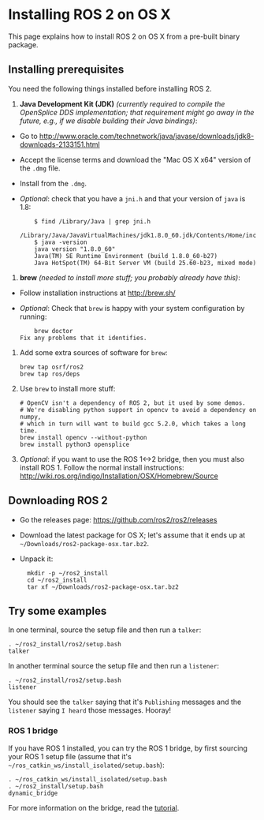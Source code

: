 # Installing ROS 2 on OS X
This page explains how to install ROS 2 on OS X from a pre-built binary package.

## Installing prerequisites
You need the following things installed before installing ROS 2.

 1. **Java Development Kit (JDK)** *(currently required to compile the OpenSplice DDS implementation; that requirement might go away in the future, e.g., if we disable building their Java bindings)*:
  * Go to http://www.oracle.com/technetwork/java/javase/downloads/jdk8-downloads-2133151.html
  * Accept the license terms and download the "Mac OS X x64" version of the `.dmg` file.
  * Install from the `.dmg`.
  * *Optional*: check that you have a `jni.h` and that your version of `java` is 1.8:

            $ find /Library/Java | grep jni.h
            /Library/Java/JavaVirtualMachines/jdk1.8.0_60.jdk/Contents/Home/include/jni.h
            $ java -version
            java version "1.8.0_60"
            Java(TM) SE Runtime Environment (build 1.8.0_60-b27)
            Java HotSpot(TM) 64-Bit Server VM (build 25.60-b23, mixed mode)
 1. **brew** *(needed to install more stuff; you probably already have this)*:
  * Follow installation instructions at http://brew.sh/
  * *Optional*: Check that `brew` is happy with your system configuration by running:

            brew doctor
        Fix any problems that it identifies.
 1. Add some extra sources of software for `brew`:

        brew tap osrf/ros2
        brew tap ros/deps
 1. Use `brew` to install more stuff:

        # OpenCV isn't a dependency of ROS 2, but it used by some demos.
        # We're disabling python support in opencv to avoid a dependency on numpy,
        # which in turn will want to build gcc 5.2.0, which takes a long time.
        brew install opencv --without-python
        brew install python3 opensplice
1. *Optional*: if you want to use the ROS 1<->2 bridge, then you must also install ROS 1.  Follow the normal install instructions: http://wiki.ros.org/indigo/Installation/OSX/Homebrew/Source

## Downloading ROS 2
* Go the releases page: https://github.com/ros2/ros2/releases
* Download the latest package for OS X; let's assume that it ends up at `~/Downloads/ros2-package-osx.tar.bz2`.
* Unpack it:

        mkdir -p ~/ros2_install
        cd ~/ros2_install
        tar xf ~/Downloads/ros2-package-osx.tar.bz2

## Try some examples
In one terminal, source the setup file and then run a `talker`:

    . ~/ros2_install/ros2/setup.bash
    talker
In another terminal source the setup file and then run a `listener`:

    . ~/ros2_install/ros2/setup.bash
    listener
You should see the `talker` saying that it's `Publishing` messages and the `listener` saying `I heard` those messages.
Hooray!

### ROS 1 bridge
If you have ROS 1 installed, you can try the ROS 1 bridge, by first sourcing your ROS 1 setup file (assume that it's `~/ros_catkin_ws/install_isolated/setup.bash`):

    . ~/ros_catkin_ws/install_isolated/setup.bash
    . ~/ros2_install/setup.bash
    dynamic_bridge
For more information on the bridge, read the [tutorial](https://github.com/ros2/ros1_bridge/blob/master/README.md).